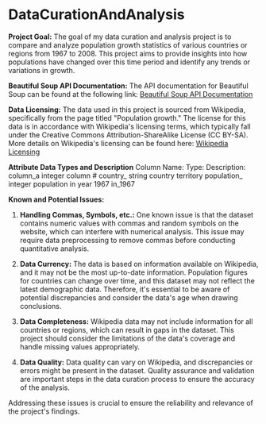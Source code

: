 # DataCurationAndAnalysis

**Project Goal:**
The goal of my data curation and analysis project is to compare and analyze population growth statistics of various countries or regions from 1967 to 2008. This project aims to provide insights into how populations have changed over this time period and identify any trends or variations in growth.

**Beautiful Soup API Documentation:**
The API documentation for Beautiful Soup can be found at the following link: [Beautiful Soup API Documentation](https://www.crummy.com/software/BeautifulSoup/bs4/doc/)

**Data Licensing:**
The data used in this project is sourced from Wikipedia, specifically from the page titled "Population growth." The license for this data is in accordance with Wikipedia's licensing terms, which typically fall under the Creative Commons Attribution-ShareAlike License (CC BY-SA). More details on Wikipedia's licensing can be found here: [Wikipedia Licensing](https://en.wikipedia.org/wiki/Wikipedia:Text_of_Creative_Commons_Attribution-ShareAlike_3.0_Unported_License)

**Attribute Data Types and Description**
Column Name:    Type:    Description:    
column_a        integer  column #
country_        string   country
territory
population_     integer  population in year 1967
in_1967

**Known and Potential Issues:**
1. **Handling Commas, Symbols, etc.:** One known issue is that the dataset contains numeric values with commas and random symbols on the website, which can interfere with numerical analysis. This issue may require data preprocessing to remove commas before conducting quantitative analysis.

2. **Data Currency:** The data is based on information available on Wikipedia, and it may not be the most up-to-date information. Population figures for countries can change over time, and this dataset may not reflect the latest demographic data. Therefore, it's essential to be aware of potential discrepancies and consider the data's age when drawing conclusions.

3. **Data Completeness:** Wikipedia data may not include information for all countries or regions, which can result in gaps in the dataset. This project should consider the limitations of the data's coverage and handle missing values appropriately.

4. **Data Quality:** Data quality can vary on Wikipedia, and discrepancies or errors might be present in the dataset. Quality assurance and validation are important steps in the data curation process to ensure the accuracy of the analysis.

Addressing these issues is crucial to ensure the reliability and relevance of the project's findings.
